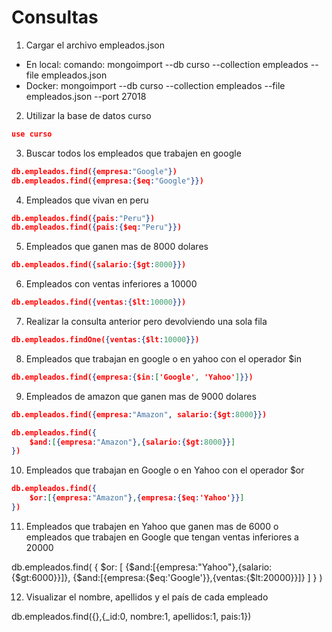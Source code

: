 
# Consultas

1. Cargar el archivo empleados.json 

- En local:
  comando:
    mongoimport --db curso --collection empleados --file empleados.json
- Docker:
    mongoimport --db curso --collection empleados --file empleados.json --port 27018

2. Utilizar la base de datos curso

```json
use curso
```
3. Buscar todos los empleados que trabajen en google
```json
db.empleados.find({empresa:"Google"})
db.empleados.find({empresa:{$eq:"Google"}})
```
4. Empleados que vivan en peru
```json
db.empleados.find({pais:"Peru"})
db.empleados.find({pais:{$eq:"Peru"}})
```
5. Empleados que ganen mas de 8000 dolares
```json
db.empleados.find({salario:{$gt:8000}})
```
6. Empleados con ventas inferiores a 10000
```json
db.empleados.find({ventas:{$lt:10000}})
```
7. Realizar la consulta anterior pero devolviendo una sola fila
```json
db.empleados.findOne({ventas:{$lt:10000}})
```
8. Empleados que trabajan en google o en yahoo con el operador $in
```json
db.empleados.find({empresa:{$in:['Google', 'Yahoo']}})
```
9. Empleados de amazon que ganen mas de 9000 dolares
```json
db.empleados.find({empresa:"Amazon", salario:{$gt:8000}})

db.empleados.find({ 
    $and:[{empresa:"Amazon"},{salario:{$gt:8000}}]
})
```
10. Empleados que trabajan en Google o en Yahoo con el operador $or
```json
db.empleados.find({ 
    $or:[{empresa:"Amazon"},{empresa:{$eq:'Yahoo'}}]
})
```

11. Empleados que trabajen en Yahoo que ganen mas de 6000 o empleados que trabajen en Google que tengan ventas inferiores a 20000

db.empleados.find(
    {
        $or: [
            {$and:[{empresa:"Yahoo"},{salario:{$gt:6000}}]},
            {$and:[{empresa:{$eq:'Google'}},{ventas:{$lt:20000}}]}
        ]
    }
)

12. Visualizar el nombre, apellidos y el país de cada empleado

db.empleados.find({},{_id:0, nombre:1, apellidos:1, pais:1})

